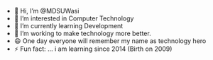 - 👋 Hi, I’m @MDSUWasi
- 👀 I’m interested in Computer Technology
- 🌱 I’m currently learning Development
- 💞️ I’m working to make technology more better.
- 😄 One day everyone will remember my name as technology hero
- ⚡ Fun fact: ... i am learning since 2014 (Birth on 2009)

<!---
MDSUWasi/MDSUWasi is a ✨ special ✨ repository because its `README.md` (this file) appears on your GitHub profile.
You can click the Preview link to take a look at your changes.
--->
